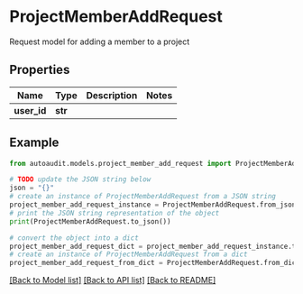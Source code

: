 # ProjectMemberAddRequest

Request model for adding a member to a project

## Properties

Name | Type | Description | Notes
------------ | ------------- | ------------- | -------------
**user_id** | **str** |  | 

## Example

```python
from autoaudit.models.project_member_add_request import ProjectMemberAddRequest

# TODO update the JSON string below
json = "{}"
# create an instance of ProjectMemberAddRequest from a JSON string
project_member_add_request_instance = ProjectMemberAddRequest.from_json(json)
# print the JSON string representation of the object
print(ProjectMemberAddRequest.to_json())

# convert the object into a dict
project_member_add_request_dict = project_member_add_request_instance.to_dict()
# create an instance of ProjectMemberAddRequest from a dict
project_member_add_request_from_dict = ProjectMemberAddRequest.from_dict(project_member_add_request_dict)
```
[[Back to Model list]](../README.md#documentation-for-models) [[Back to API list]](../README.md#documentation-for-api-endpoints) [[Back to README]](../README.md)


